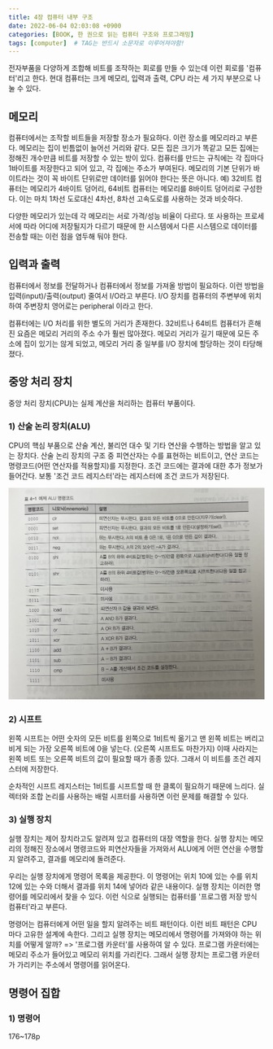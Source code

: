 ```yaml
---
title: 4장 컴퓨터 내부 구조
date: 2022-06-04 02:03:08 +0900
categories: [BOOK, 한 권으로 읽는 컴퓨터 구조와 프로그래밍]
tags: [computer]  # TAG는 반드시 소문자로 이루어져야함!
---
```


전자부품을 다양하게 조합해 비트를 조작하는 회로를 만들 수 있는데 이런 회로를 '컴퓨터'리고 한다.
현대 컴퓨터는 크게 메모리, 입력과 출력, CPU 라는 세 가지 부분으로 나눌 수 있다.

## 메모리
컴퓨터에서는 조작할 비트들을 저장할 장소가 필요하다. 이런 장소를 메모리라고 부른다.
메모리는 집이 빈틈없이 늘어선 거리와 같다. 모든 집은 크기가 똑같고 모든 집에는 정해진 개수만큼 비트를 저장할 수 있는 방이 있다. 컴퓨터를 만드는 규칙에는 각 집마다 1바이트를 저장한다고 되어 있고, 각 집에는 주소가 부여된다.
메모리의 기본 단위가 바이트라는 것이 꼭 바이트 단위로만 데이터를 읽어야 한다는 뜻은 아니다. 예) 32비트 컴퓨터는 메모리가 4바이트 덩어리, 64비트 컴퓨터는 메모리를 8바이트 덩어리로 구성한다.
이는 마치 1차선 도로대신 4차선, 8차선 고속도로를 사용하는 것과 비슷하다.

다양한 메모리가 있는데 각 메모리는 서로 가격/성능 비율이 다르다. 또 사용하는 프로세서에 따라 어디에 저장될지가 다르기 때문에 한 시스템에서 다른 시스템으로 데이터를 전송할 때는 이런 점을 염두해 둬야 한다.

## 입력과 출력
컴퓨터에서 정보를 전달하거나 컴퓨터에서 정보를 가져올 방법이 필요하다. 이런 방법을 입력(input)/출력(output) 줄여서 I/O라고 부른다. I/O 장치를 컴퓨터의 주변부에 위치하여 주변장치 영어로는 peripheral 이라고 한다.

컴퓨터에는 I/O 처리를 위한 별도의 거리가 존재한다. 32비트나 64비트 컴퓨터가 흔해진 요즘은 메모리 거리의 주소 수가 훨씬 많아졌다. 메모리 거리가 길기 때문에 모든 주소에 집이 있기는 않게 되었고, 메모리 거리 중 일부를 I/O 장치에 할당하는 것이 타당해졌다.

## 중앙 처리 장치
중앙 처리 장치(CPU)는 실제 계산을 처리하는 컴퓨터 부품이다.

### 1) 산술 논리 장치(ALU)
CPU의 핵심 부품으로 산술 계산, 불리언 대수 및 기타 연산을 수행하는 방법을 알고 있는 장치다. 산술 논리 장치의 구조 중 피연산자는 수를 표현하는 비트이고, 연산 코드는 명령코드(어떤 연산자를 적용할지)를 지정한다.
조건 코드에는 결과에 대한 추가 정보가 들어간다. 보통 '조건 코드 레지스터'라는 레지스터에 조건 코드가 저장된다.

<img src="/assets/img/posting_img/book/programingStructure/ALU명령코드.jpeg" width="700px">

### 2) 시프트
왼쪽 시프트는 어떤 숫자의 모든 비트를 왼쪽으로 1비트씩 옮기고 맨 왼쪽 비트는 버리고 비게 되는 가장 오른쪽 비트에 0을 넣는다. (오른쪽 시프트도 마찬가지) 이때 사라지는 왼쪽 비트 또는 오른쪽 비트의 값이 필요할 때가 종종 있다. 그래서 이 비트를 조건 레지스터에 저장한다.

순차적인 시프트 레지스터는 1비트를 시프트할 때 한 클록이 필요하기 때문에 느리다. 실렉터와 조합 논리를 사용하는 배럴 시프터를 사용하면 이런 문제를 해결할 수 있다.

### 3) 실행 장치
실행 장치는 제어 장치라고도 알려져 있고 컴퓨터의 대장 역할을 한다. 실행 장치는 메모리의 정해진 장소에서 명령코드와 피연산자들을 가져와서 ALU에게 어떤 연산을 수행할지 알려주고, 결과를 메모리에 돌려준다.

우리는 실행 장치에게 명령어 목록을 제공한다. 이 명령어는 위치 10에 있는 수를 위치 12에 있는 수와 더해서 결과를 위치 14에 넣어라 같은 내용이다. 실행 장치는 이러한 명령어를 메모리에서 찾을 수 있다.
이런 식으로 실행되는 컴퓨터를 '프로그램 저장 방식 컴퓨터'라고 부른다.

명령어는 컴퓨터에게 어떤 일을 할지 알려주는 비트 패턴이다. 이런 비트 패턴은 CPU 마다 고유한 설계에 속한다. 그리고 실행 장치는 메모리에서 명령어를 가져와야 하는 위치를 어떻게 알까? => '프로그램 카운터'를 사용하여 알 수 있다.
프로그램 카운터에는 메모리 주소가 들어있고 메모리 위치를 가리킨다. 그래서 실행 장치는 프로그램 카운터가 가리키는 주소에서 명령어를 읽어온다.

## 명령어 집합
### 1) 명령어
176~178p
